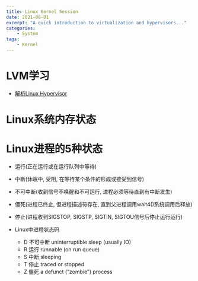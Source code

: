 ```yaml
---
title: Linux Kernel Session
date: 2021-08-01
excerpt: "A quick introduction to virtualization and hypervisors..."
categories: 
    - System
tags: 
    - Kernel
---
```




# LVM学习

- [解析Linux Hypervisor](https://developer.ibm.com/tutorials/l-hypervisor/?mhsrc=ibmsearch_a&mhq=Linux%20hypervisor)

# Linux系统内存状态

# Linux进程的5种状态

- 运行(正在运行或在运行队列中等待)
- 中断(休眠中, 受阻, 在等待某个条件的形成或接受到信号)
- 不可中断(收到信号不唤醒和不可运行, 进程必须等待直到有中断发生)
- 僵死(进程已终止, 但进程描述符存在, 直到父进程调用wait4()系统调用后释放)
- 停止(进程收到SIGSTOP, SIGSTP, SIGTIN, SIGTOU信号后停止运行运行)

- Linux中进程状态码
  - D 不可中断 uninterruptible sleep (usually IO)
  - R 运行 runnable (on run queue)
  - S 中断 sleeping
  - T 停止 traced or stopped
  - Z 僵死 a defunct (”zombie”) process